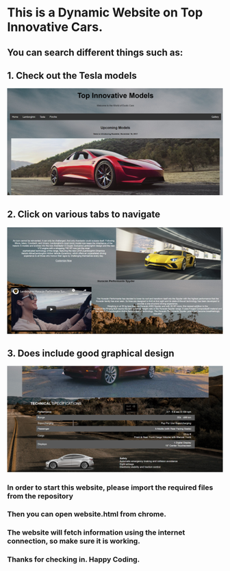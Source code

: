 # This is a Dynamic Website on Top Innovative Cars.

## You can search different things such as:
## 1. Check out the Tesla models
![](images/picOneWeb.png)

## 2. Click on various tabs to navigate
![](images/picTwoWeb.png)

## 3. Does include good graphical design
![](images/picThreeWeb.png)

### In order to start this website, please import the required files from the repository
### Then you can open website.html from chrome.
### The website will fetch information using the internet connection, so make sure it is working.

### Thanks for checking in. Happy Coding.
